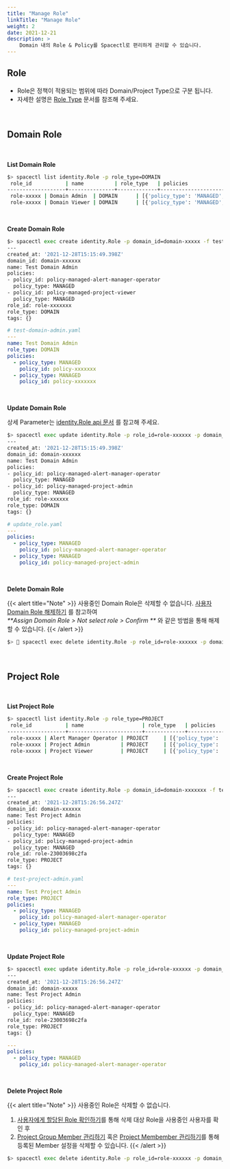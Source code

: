 ```yaml
---
title: "Manage Role"
linkTitle: "Manage Role"
weight: 2
date: 2021-12-21
description: >
    Domain 내의 Role & Policy를 Spacectl로 편리하게 관리할 수 있습니다.
---
```



## Role

- Role은 정책이 적용되는 범위에 따라 Domain/Project Type으로 구분 됩니다.
- 자세한 설명은 [Role Type](/ko/docs/concepts/rbac/understanding-role/#role-type) 문서를 참조해 주세요.

<br>

## Domain Role

<br>

**List Domain Role**

~~~bash
$> spacectl list identity.Role -p role_type=DOMAIN
 role_id           | name          | role_type   | policies                                                                  | tags   | domain_id           | created_at
-------------------+---------------+-------------+---------------------------------------------------------------------------+--------+---------------------+--------------------------
 role-xxxxx | Domain Admin  | DOMAIN      | [{'policy_type': 'MANAGED', 'policy_id': 'policy-xxxxx'}]          | {}     | domain-xxxxx | 2020-12-27T15:46:52.893Z
 role-xxxxx | Domain Viewer | DOMAIN      | [{'policy_type': 'MANAGED', 'policy_id': 'policy-xxxxx'}] | {}     | domain-xxxxx | 2021-11-15T05:12:28.865Z
~~~


<br>

**Create Domain Role**

~~~bash
$> spacectl exec create identity.Role -p domain_id=domain-xxxxx -f test-domain-admin.yaml
---
created_at: '2021-12-28T15:15:49.398Z'
domain_id: domain-xxxxxx
name: Test Domain Admin
policies:
- policy_id: policy-managed-alert-manager-operator
  policy_type: MANAGED
- policy_id: policy-managed-project-viewer
  policy_type: MANAGED
role_id: role-xxxxxxx
role_type: DOMAIN
tags: {}
~~~

~~~yaml
# test-domain-admin.yaml
---
name: Test Domain Admin
role_type: DOMAIN
policies:
  - policy_type: MANAGED
    policy_id: policy-xxxxxxx
  - policy_type: MANAGED
    policy_id: policy-xxxxxxx
~~~


<br>

**Update Domain Role**

상세 Parameter는 [identity.Role api 문서](https://spaceone-dev.gitbook.io/spaceone-apis/identity/v1/role#update) 를 참고해 주세요. 

~~~bash
$> spacectl exec update identity.Role -p role_id=role-xxxxxx -p domain_id=domain-xxxxxx -f update_role.yaml
---
created_at: '2021-12-28T15:15:49.398Z'
domain_id: domain-xxxxxx
name: Test Domain Admin
policies:
- policy_id: policy-managed-alert-manager-operator
  policy_type: MANAGED
- policy_id: policy-managed-project-admin
  policy_type: MANAGED
role_id: role-xxxxxx
role_type: DOMAIN
tags: {}
~~~

~~~yaml
# update_role.yaml
---
policies:
  - policy_type: MANAGED
    policy_id: policy-managed-alert-manager-operator
  - policy_type: MANAGED
    policy_id: policy-managed-project-admin
~~~

<br>

**Delete Domain Role**

{{< alert title="Note" >}}
사용중인 Domain Role은 삭제할 수 없습니다. [사용자 Domain Role 해제하기](/ko/docs/guides/admin_guide/identity/user/#editdelete-users) 를 참고하여  
_**Assign Domain Role > Not select role > Confirm **_ 와 같은 방법을 통해 해제 할 수 있습니다. 
{{< /alert >}}

~~~bash
$>  spacectl exec delete identity.Role -p role_id=role-xxxxxx -p domain_id=domain-xxxxx
~~~

<br>

## Project Role

<br>

**List Project Role**

~~~bash
$> spacectl list identity.Role -p role_type=PROJECT 
 role_id           | name                   | role_type   | policies                                                                           | tags   | domain_id           | created_at
-------------------+------------------------+-------------+------------------------------------------------------------------------------------+--------+---------------------+--------------------------
 role-xxxxx | Alert Manager Operator | PROJECT     | [{'policy_type': 'MANAGED', 'policy_id': 'policy-xxxxx'}] | {}     | domain-xxxxxx | 2021-11-15T05:12:31.060Z
 role-xxxxx | Project Admin          | PROJECT     | [{'policy_type': 'MANAGED', 'policy_id': 'policy-xxxxx'}]                   | {}     | domain-xxxxxx | 2020-12-27T15:43:59.950Z
 role-xxxxx | Project Viewer         | PROJECT     | [{'policy_type': 'MANAGED', 'policy_id': 'policy-xxxxx'}]         | {}     | domain-xxxxxx | 2021-11-15T05:12:29.946Z
~~~


<br>

**Create Project Role**

~~~bash
$> spacectl exec create identity.Role -p domain_id=domain-xxxxxxx -f test-project-admin.yaml
---
created_at: '2021-12-28T15:26:56.247Z'
domain_id: domain-xxxxxx
name: Test Project Admin
policies:
- policy_id: policy-managed-alert-manager-operator
  policy_type: MANAGED
- policy_id: policy-managed-project-admin
  policy_type: MANAGED
role_id: role-23003698c2fa
role_type: PROJECT
tags: {}
~~~

~~~yaml
# test-project-admin.yaml
---
name: Test Project Admin
role_type: PROJECT
policies:
  - policy_type: MANAGED
    policy_id: policy-managed-alert-manager-operator
  - policy_type: MANAGED
    policy_id: policy-managed-project-admin
~~~

<br>

**Update Project Role**

~~~bash
$> spacectl exec update identity.Role -p role_id=role-xxxxxx -p domain_id=domain-xxxxx -f update_role.yaml
---
created_at: '2021-12-28T15:26:56.247Z'
domain_id: domain-xxxxx
name: Test Project Admin
policies:
- policy_id: policy-managed-alert-manager-operator
  policy_type: MANAGED
role_id: role-23003698c2fa
role_type: PROJECT
tags: {}
~~~

~~~yaml
---
policies:
  - policy_type: MANAGED
    policy_id: policy-managed-alert-manager-operator
~~~

<br>

**Delete Project Role**

{{< alert title="Note" >}}
사용중인 Role은 삭제할 수 없습니다. 
1. [사용자에게 할당된 Role 확인하기](/ko/docs/guides/admin_guide/identity/user/#overview)를 통해 
삭제 대상 Role을 사용중인 사용자를 확인 후  
2. [Project Group Member 관리하기](/ko/docs/guides/user_guide/project/project_group_management/#set-project-group-roles) 혹은 
[Project Membember 관리하기](/ko/docs/guides/user_guide/project/project_management/#member)를 통해 등록된 Member 설정을 삭제할 수 있습니다. 
{{< /alert >}}

~~~bash
$> spacectl exec delete identity.Role -p role_id=role-xxxxxx -p domain_id=domain-xxxxxx
~~~

